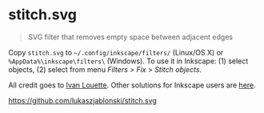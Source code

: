 # stitch.svg

> SVG filter that removes empty space between adjacent edges

Copy `stitch.svg` to `~/.config/inkscape/filters/` (Linux/OS X) or `%AppData%\inkscape\filters\` (Windows). To use it in Inkscape: (1) select objects, (2) select from menu *Filters* > *Fix* > *Stitch objects*.

All credit goes to [Ivan Louette](https://alpha.inkscape.org/vectors/www.inkscapeforum.com/viewtopic7053-2.html?t=9034). Other solutions for Inkscape users are [here](https://inkscape.org/en/learn/faq/#theres-seam-or-artifact-between-adjacent-objects-sharing-same-border-or-between-patterns).

https://github.com/lukaszjablonski/stitch.svg
